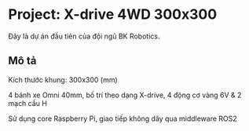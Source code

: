 # Project: X-drive 4WD 300x300
Đây là dự án đầu tiên của đội ngũ BK Robotics.

## Mô tả
Kích thước khung: 300x300 (mm)

4 bánh xe Omni 40mm, bố trí theo dạng X-drive, 4 động cơ vàng 6V & 2 mạch cầu H

Sử dụng core Raspberry Pi, giao tiếp không dây qua middleware ROS2
